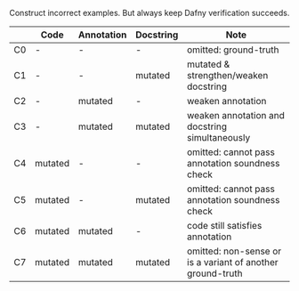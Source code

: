 Construct incorrect examples. But always keep Dafny verification succeeds.

|  | Code | Annotation | Docstring | Note |
| --- | --- | --- | --- | --- |
| C0  | - | - | - | omitted: ground-truth |
| C1 | - | - | mutated | mutated & strengthen/weaken docstring  |
| C2 | - | mutated | - | weaken annotation |
| C3 | - | mutated | mutated | weaken annotation and docstring simultaneously |
| C4 | mutated | - | - | omitted: cannot pass annotation soundness check  |
| C5 | mutated | - | mutated | omitted: cannot pass annotation soundness check  |
| C6 | mutated | mutated | - | code still satisfies annotation |
| C7 | mutated | mutated | mutated | omitted: non-sense or is a variant of another ground-truth |